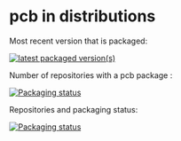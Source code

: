# pcb in distributions

Most recent version that is packaged:

[![latest packaged version(s)](https://repology.org/badge/latest-versions/pcb.svg)](https://repology.org/project/pcb/versions)

Number of repositories with a pcb package :

[![Packaging status](https://repology.org/badge/tiny-repos/pcb.svg)](https://repology.org/project/pcb/versions)

Repositories and packaging status:

[![Packaging status](https://repology.org/badge/vertical-allrepos/pcb.svg)](https://repology.org/project/pcb/versions)
